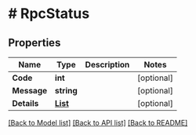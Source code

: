 # # RpcStatus


## Properties 


Name | Type | Description | Notes
------------ | ------------- | ------------- | -------------
**Code**| **int** |   | [optional]
**Message**| **string** |   | [optional]
**Details**| [**List<ProtobufAny>**](ProtobufAny.md) |   | [optional]


[[Back to Model list]](../../README.md#models) [[Back to API list]](../../README.md#endpoints) [[Back to README]](../../README.md)

